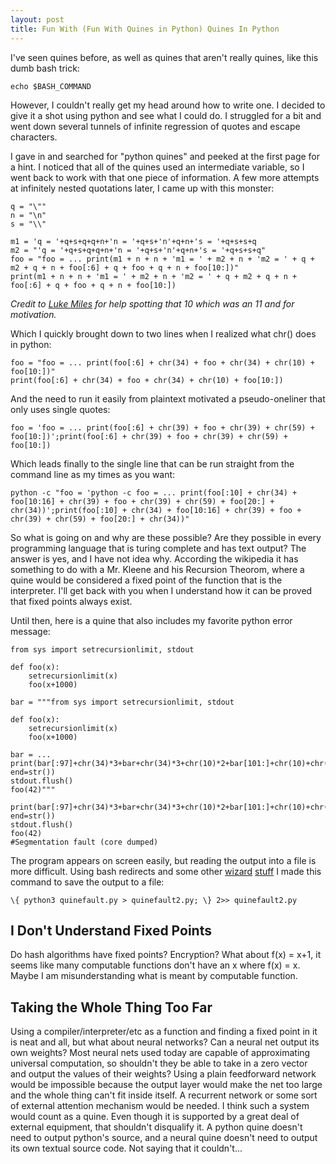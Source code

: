 ```yaml
---
layout: post
title: Fun With (Fun With Quines in Python) Quines In Python
---
```


I've seen quines before, as well as quines that aren't really quines, like this dumb bash trick:

```
echo $BASH_COMMAND
```

However, I couldn't really get my head around how to write one. I decided to give it a shot using python and see what I could do. I struggled for a bit and went down several tunnels of infinite regression of quotes and escape characters.

I gave in and searched for "python quines" and peeked at the first page for a hint. I noticed that all of the quines used an intermediate variable, so I went back to work with that one piece of information. A few more attempts at infinitely nested quotations later, I came up with this monster:

    q = "\""
    n = "\n"
    s = "\\"

    m1 = 'q = '+q+s+q+q+n+'n = '+q+s+'n'+q+n+'s = '+q+s+s+q
    m2 = "'q = '+q+s+q+q+n+'n = '+q+s+'n'+q+n+'s = '+q+s+s+q"
    foo = "foo = ... print(m1 + n + n + 'm1 = ' + m2 + n + 'm2 = ' + q + m2 + q + n + foo[:6] + q + foo + q + n + foo[10:])"
    print(m1 + n + n + 'm1 = ' + m2 + n + 'm2 = ' + q + m2 + q + n + foo[:6] + q + foo + q + n + foo[10:])

_Credit to_ [_Luke Miles_](https://github.com/qpwo) _for help spotting that 10 which was an 11 and for motivation._


Which I quickly brought down to two lines when I realized what chr() does in python:

    foo = "foo = ... print(foo[:6] + chr(34) + foo + chr(34) + chr(10) + foo[10:])"
    print(foo[:6] + chr(34) + foo + chr(34) + chr(10) + foo[10:])


And the need to run it easily from plaintext motivated a pseudo-oneliner that only uses single quotes:

    foo = 'foo = ... print(foo[:6] + chr(39) + foo + chr(39) + chr(59) + foo[10:])';print(foo[:6] + chr(39) + foo + chr(39) + chr(59) + foo[10:])


Which leads finally to the single line that can be run straight from the command line as my times as you want:

    python -c "foo = 'python -c foo = ... print(foo[:10] + chr(34) + foo[10:16] + chr(39) + foo + chr(39) + chr(59) + foo[20:] + chr(34))';print(foo[:10] + chr(34) + foo[10:16] + chr(39) + foo + chr(39) + chr(59) + foo[20:] + chr(34))"

So what is going on and why are these possible? Are they possible in every programming language that is turing complete and has text output? The answer is yes, and I have not idea why. According the wikipedia it has something to do with a Mr. Kleene and his Recursion Theorom, where a quine would be considered a fixed point of the function that is the interpreter. I'll get back with you when I understand how it can be proved that fixed points always exist. 

Until then, here is a quine that also includes my favorite python error message:

    from sys import setrecursionlimit, stdout

    def foo(x):
        setrecursionlimit(x)
        foo(x+1000)

    bar = """from sys import setrecursionlimit, stdout

    def foo(x):
        setrecursionlimit(x)
        foo(x+1000)

    bar = ...
    print(bar[:97]+chr(34)*3+bar+chr(34)*3+chr(10)*2+bar[101:]+chr(10)+chr(35), end=str())
    stdout.flush()
    foo(42)"""

    print(bar[:97]+chr(34)*3+bar+chr(34)*3+chr(10)*2+bar[101:]+chr(10)+chr(35), end=str())
    stdout.flush()
    foo(42)
    #Segmentation fault (core dumped)

The program appears on screen easily, but reading the output into a file is more difficult. Using bash redirects and some other [wizard](https://stackoverflow.com/questions/23954607/redirection-of-a-out-is-not-capturing-segmentation-fault) [stuff](https://askubuntu.com/questions/420981/how-do-i-save-terminal-output-to-a-file) I made this command to save the output to a file:

    \{ python3 quinefault.py > quinefault2.py; \} 2>> quinefault2.py

## I Don't Understand Fixed Points

Do hash algorithms have fixed points? Encryption? What about f(x) = x+1, it seems like many computable functions don't have an x where f(x) = x. Maybe I am misunderstanding what is meant by computable function. 

## Taking the Whole Thing Too Far

Using a compiler/interpreter/etc as a function and finding a fixed point in it is neat and all, but what about neural networks? Can a neural net output its own weights? Most neural nets used today are capable of approximating universal computation, so shouldn't they be able to take in a zero vector and output the values of their weights? Using a plain feedforward network would be impossible because the output layer would make the net too large and the whole thing can't fit inside itself. A recurrent network or some sort of external attention mechanism would be needed. I think such a system would count as a quine. Even though it is supported by a great deal of external equipment, that shouldn't disqualify it. A python quine doesn't need to output python's source, and a neural quine doesn't need to output its own textual source code. Not saying that it couldn't... 

